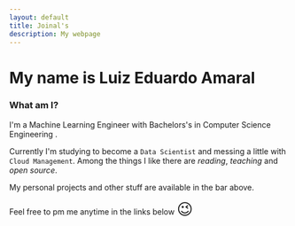 ```yaml
---
layout: default
title: Joinal's
description: My webpage
---
```

# My name is Luiz Eduardo Amaral
### What am I?
I'm a Machine Learning Engineer with Bachelors's in Computer Science Engineering .

Currently I'm studying to become a `Data Scientist` and messing a little with `Cloud Management`.
Among the things I like there are *reading*, *teaching* and *open source*.

My personal projects and other stuff are available in the bar above.

Feel free to pm me anytime in the links below <span style="font-size: 2em;">😉</span>
